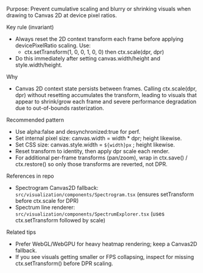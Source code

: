 Purpose: Prevent cumulative scaling and blurry or shrinking visuals when drawing to Canvas 2D at device pixel ratios.

Key rule (invariant)

- Always reset the 2D context transform each frame before applying devicePixelRatio scaling. Use:
  - ctx.setTransform(1, 0, 0, 1, 0, 0) then ctx.scale(dpr, dpr)
- Do this immediately after setting canvas.width/height and style.width/height.

Why

- Canvas 2D context state persists between frames. Calling ctx.scale(dpr, dpr) without resetting accumulates the transform, leading to visuals that appear to shrink/grow each frame and severe performance degradation due to out-of-bounds rasterization.

Recommended pattern

- Use alpha:false and desynchronized:true for perf.
- Set internal pixel size: canvas.width = width * dpr; height likewise.
- Set CSS size: canvas.style.width = `${width}px` ; height likewise.
- Reset transform to identity, then apply dpr scale each render.
- For additional per-frame transforms (pan/zoom), wrap in ctx.save() / ctx.restore() so only those transforms are reverted, not DPR.

References in repo

- Spectrogram Canvas2D fallback: `src/visualization/components/Spectrogram.tsx` (ensures setTransform before ctx.scale for DPR)
- Spectrum line renderer: `src/visualization/components/SpectrumExplorer.tsx` (uses ctx.setTransform followed by scale)

Related tips

- Prefer WebGL/WebGPU for heavy heatmap rendering; keep a Canvas2D fallback.
- If you see visuals getting smaller or FPS collapsing, inspect for missing ctx.setTransform() before DPR scaling.
